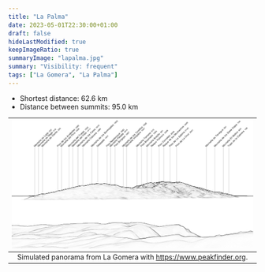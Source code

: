 ```yaml
---
title: "La Palma"
date: 2023-05-01T22:30:00+01:00
draft: false
hideLastModified: true
keepImageRatio: true
summaryImage: "lapalma.jpg"
summary: "Visibility: frequent"
tags: ["La Gomera", "La Palma"]
---
```


- Shortest distance: 62.6 km
- Distance between summits: 95.0 km


| ![Panorama](lagomera_lapalma_pano.png) |
| :--: |
| Simulated panorama from La Gomera with https://www.peakfinder.org. |

 

